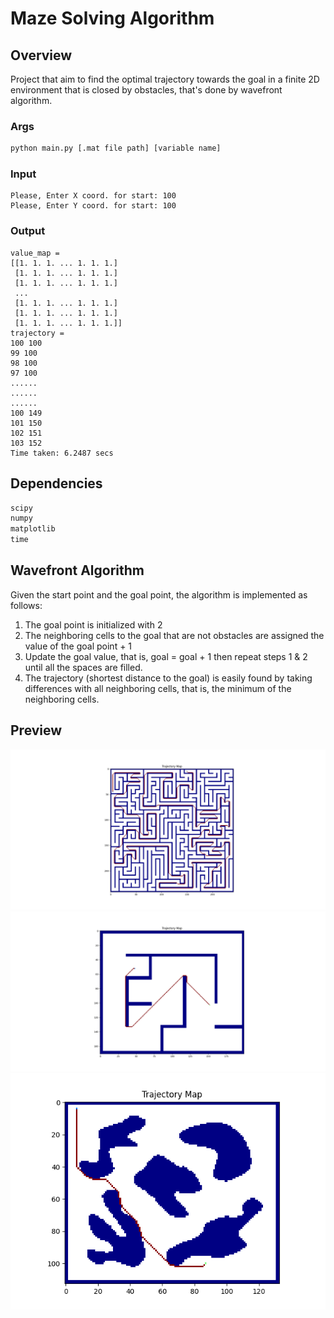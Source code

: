 # Maze Solving Algorithm

## Overview

Project that aim to find the optimal trajectory towards the goal in a finite 2D environment that is closed by obstacles, that's done by wavefront algorithm.

### Args

``` cmd
python main.py [.mat file path] [variable name]
```

### Input

``` terminal
Please, Enter X coord. for start: 100
Please, Enter Y coord. for start: 100
```

### Output

``` terminal
value_map = 
[[1. 1. 1. ... 1. 1. 1.]
 [1. 1. 1. ... 1. 1. 1.]
 [1. 1. 1. ... 1. 1. 1.]
 ...
 [1. 1. 1. ... 1. 1. 1.]
 [1. 1. 1. ... 1. 1. 1.]
 [1. 1. 1. ... 1. 1. 1.]]
trajectory =
100 100
99 100
98 100
97 100
......
......
......
100 149
101 150
102 151
103 152
Time taken: 6.2487 secs
```

## Dependencies

``` txt
scipy
numpy
matplotlib
time
```

## Wavefront Algorithm

Given the start point and the goal point, the algorithm is implemented as follows:

1. The goal point is initialized with 2
2. The neighboring cells to the goal that are not obstacles are assigned the value of the goal point + 1
3. Update the goal value, that is, goal = goal + 1 then repeat steps 1 & 2 until all the spaces are filled.
4. The trajectory (shortest distance to the goal) is easily found by taking differences with all neighboring cells, that is, the minimum of the neighboring cells.

## Preview

![Figure 1](./docs/Figure_1.png)
![Figure 3](./docs/Figure_3.png)
![Figure 2](./docs/Figure_2.png)
